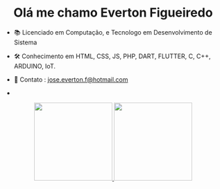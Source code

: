 
<h1 align="center"> Olá me chamo Everton Figueiredo </h1>

- 📚 Licenciado em Computação, e Tecnologo em Desenvolvimento de Sistema
- 🛠 Conhecimento em HTML, CSS, JS, PHP, DART, FLUTTER, C, C++, ARDUINO, IoT.
- 📨 Contato : jose.everton.f@hotmail.com

- 
<div align="center">
  <a href="https://github.com/EvertonFI">
  <img height="180em" src="https://github-readme-stats.vercel.app/api?username=EvertonFI&show_icons=true&theme=dracula&include_all_commits=true&count_private=true"/>
  <img height="180em" src="https://github-readme-stats.vercel.app/api/top-langs/?username=EvertonFI&layout=compact&langs_count=7&theme=dracula"/>
</div>
  
